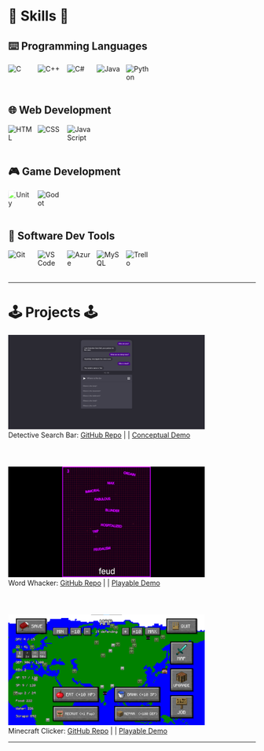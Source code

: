 # 👾 Skills 👾

## ⌨️ Programming Languages
<img align="left" alt="C" width="50px" style="padding-right:10px;" src="https://cdn.jsdelivr.net/gh/devicons/devicon@latest/icons/c/c-original.svg" />
<img align="left" alt="C++" width="50px" style="padding-right:10px;" src="https://cdn.jsdelivr.net/gh/devicons/devicon@latest/icons/cplusplus/cplusplus-original.svg" />
<img align="left" alt="C#" width="50px" style="padding-right:10px;" src="https://cdn.jsdelivr.net/gh/devicons/devicon@latest/icons/csharp/csharp-original.svg" />
<img align="left" alt="Java" width="50px" style="padding-right:10px;" src="https://cdn.jsdelivr.net/gh/devicons/devicon@latest/icons/java/java-original.svg" />
<img align="left" alt="Python" width="50px" style="padding-right:10px;" src="https://cdn.jsdelivr.net/gh/devicons/devicon@latest/icons/python/python-original.svg" />
          
<br><br><br>

## 🌐 Web Development
<img align="left" alt="HTML" width="50px" style="padding-right:10px;" src="https://cdn.jsdelivr.net/gh/devicons/devicon@latest/icons/html5/html5-original.svg" />
<img align="left" alt="CSS" width="50px" style="padding-right:10px;" src="https://cdn.jsdelivr.net/gh/devicons/devicon@latest/icons/css3/css3-original.svg" />
<img align="left" alt="JavaScript" width="50px" style="padding-right:10px;" src="https://cdn.jsdelivr.net/gh/devicons/devicon@latest/icons/javascript/javascript-original.svg" />
<br><br><br>

## 🎮 Game Development
<img align="left" alt="Unity" width="50px" style="padding-right:10px; filter:brightness(1.5);" src="https://cdn.jsdelivr.net/gh/devicons/devicon@latest/icons/unity/unity-original.svg" />
<img align="left" alt="Godot" width="50px" style="padding-right:10px;" src="https://cdn.jsdelivr.net/gh/devicons/devicon@latest/icons/godot/godot-original.svg" />
<br><br><br>

## 🧰 Software Dev Tools
<img align="left" alt="Git" width="50px" style="padding-right:10px;" src="https://cdn.jsdelivr.net/gh/devicons/devicon@latest/icons/git/git-original.svg" />
<img align="left" alt="VS Code" width="50px" style="padding-right:10px;" src="https://cdn.jsdelivr.net/gh/devicons/devicon@latest/icons/vscode/vscode-original.svg" />
<img align="left" alt="Azure" width="50px" style="padding-right:10px;" src="https://cdn.jsdelivr.net/gh/devicons/devicon@latest/icons/azure/azure-original.svg" />
<img align="left" alt="MySQL" width="50px" style="padding-right:10px;" src="https://cdn.jsdelivr.net/gh/devicons/devicon@latest/icons/mysql/mysql-original.svg" />
<img align="left" alt="Trello" width="50px" style="padding-right:10px;" src="https://cdn.jsdelivr.net/gh/devicons/devicon@latest/icons/trello/trello-original.svg" />
<br><br><br>

<!-- ## 💻 Random
<img align="left" alt="Windows" width="50px" style="padding-right:10px;" src="https://cdn.jsdelivr.net/gh/devicons/devicon@latest/icons/windows11/windows11-original.svg" />
<img align="left" alt="Linux" width="50px" style="padding-right:10px;" src="https://cdn.jsdelivr.net/gh/devicons/devicon@latest/icons/linux/linux-original.svg" />
<img align="left" alt="Chrome" width="50px" style="padding-right:10px;" src="https://cdn.jsdelivr.net/gh/devicons/devicon@latest/icons/chrome/chrome-original.svg" />
<img align="left" alt="Firefox" width="50px" style="padding-right:10px;" src="https://cdn.jsdelivr.net/gh/devicons/devicon@latest/icons/firefox/firefox-original.svg" />
<img align="left" alt="Canva" width="50px" style="padding-right:10px;" src="https://cdn.jsdelivr.net/gh/devicons/devicon@latest/icons/canva/canva-original.svg" />
<img align="left" alt="Confluence" width="50px" style="padding-right:10px;" src="https://cdn.jsdelivr.net/gh/devicons/devicon@latest/icons/confluence/confluence-original.svg" />
<img align="left" alt="Slack" width="50px" style="padding-right:10px;" src="https://cdn.jsdelivr.net/gh/devicons/devicon@latest/icons/slack/slack-original.svg" />
<img align="left" alt="GIMP" width="50px" style="padding-right:10px;" src="https://cdn.jsdelivr.net/gh/devicons/devicon@latest/icons/gimp/gimp-original.svg" />
<img align="left" alt="Notion" width="50px" style="padding-right:10px;" src="https://cdn.jsdelivr.net/gh/devicons/devicon@latest/icons/notion/notion-original.svg" />
<img align="left" alt="PyTorch" width="50px" style="padding-right:10px;" src="https://cdn.jsdelivr.net/gh/devicons/devicon@latest/icons/pytorch/pytorch-original.svg" />
<br><br><br> -->

---

# 🕹️ Projects 🕹️
<a href="keyuhara.github.io/DetectiveSearchBar/">
   <img alt="Detective Search Bar" width="400px" style="padding-right:10px;" title="Click here for demo!" 
     src="https://raw.githubusercontent.com/Keyuhara/DetectiveSearchBar/main/Screenshots/demo.png"/></a>
<br>
<figcaption>Detective Search Bar: <a href="github.com/Keyuhara/DetectiveSearchBar">GitHub Repo</a> | | <a href="keyuhara.github.io/DetectiveSearchBar/">Conceptual Demo</a> </figcaption>

#

<br>
<a href="keyuhara.github.io/WordWhacker/">
   <img alt="Word Whacker" width="400px" style="padding-right:10px;" title="Click to play!" 
     src="https://raw.githubusercontent.com/Keyuhara/WordWhacker/main/Screenshots/gameplay.PNG"/></a>
<br>
<figcaption>Word Whacker: <a href="github.com/Keyuhara/WordWhacker">GitHub Repo</a> | | <a href="keyuhara.github.io/WordWhacker/">Playable Demo</a> </figcaption>

#

<br>
<a href="https://keyuhara.github.io/MinecraftClicker/">
   <img alt="Minecraft Clicker" width="400px" style="padding-right:10px;" title="Click to play!" 
     src="https://raw.githubusercontent.com/Keyuhara/MinecraftClicker/main/Screenshots/gameplay.png"/></a>
<br>
<figcaption>Minecraft Clicker: <a href="github.com/Keyuhara/MinecraftClicker">GitHub Repo</a> | | <a href="keyuhara.github.io/MinecraftClicker/">Playable Demo</a> </figcaption>

---
